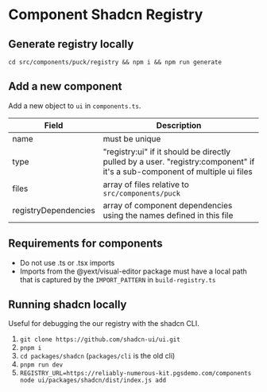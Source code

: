 # Component Shadcn Registry

## Generate registry locally

`cd src/components/puck/registry && npm i && npm run generate`

## Add a new component

Add a new object to `ui` in `components.ts`.

| Field                | Description                                                                                                                |
| -------------------- | -------------------------------------------------------------------------------------------------------------------------- |
| name                 | must be unique                                                                                                             |
| type                 | "registry:ui" if it should be directly pulled by a user. "registry:component" if it's a sub-component of multiple ui files |
| files                | array of files relative to `src/components/puck`                                                                           |
| registryDependencies | array of component dependencies using the names defined in this file                                                       |

## Requirements for components

- Do not use .ts or .tsx imports
- Imports from the @yext/visual-editor package must have a local path that is captured by the
  `IMPORT_PATTERN` in `build-registry.ts`

## Running shadcn locally

Useful for debugging the our registry with the shadcn CLI.

1. `git clone https://github.com/shadcn-ui/ui.git`
2. `pnpm i`
3. `cd packages/shadcn` (`packages/cli` is the old cli)
4. `pnpm run dev`
5. `REGISTRY_URL=https://reliably-numerous-kit.pgsdemo.com/components node ui/packages/shadcn/dist/index.js add`
